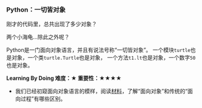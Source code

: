 ### Python：一切皆对象

刚才的代码里，总共出现了多少对象？

两个小海龟…除此之外呢？

Python是一门面向对象语言，并且有说法号称“一切皆对象”。
一个模块`turtle`也是对象，一个类`turtle.Turtle`也是对象，
一个方法`t1.lt`也是对象，一个数字`50`也是对象。

**Learning By Doing 难度：★ 重要性：★★★★**

- 我们已经初窥面向对象语言的模样，阅读[材料](http://kids.codepku.com/article/56)，了解“面向对象”和传统的“面向过程”有哪些区别。
